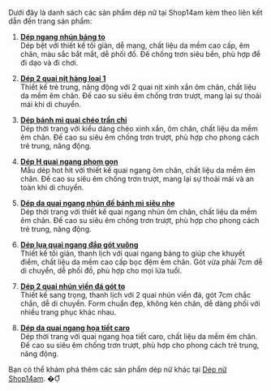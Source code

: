 Dưới đây là danh sách các sản phẩm dép nữ tại Shop14am kèm theo liên kết dẫn đến trang sản phẩm:

1. **[Dép ngang nhún bảng to](https://shop14am.com/san-pham/dep-ngang-nhun-bang-to/)**  
   Dép bệt với thiết kế tối giản, dễ mang, chất liệu da mềm cao cấp, êm chân, màu sắc bắt mắt, dễ phối đồ. Đế chống trơn siêu bền, phù hợp để đi dạo và đi chơi.

2. **[Dép 2 quai nịt hàng loại 1](https://shop14am.com/san-pham/dep-2-quai-nit-hang-loai-1/)**  
   Thiết kế trẻ trung, năng động với 2 quai nịt xinh xắn ôm chân, chất liệu da mềm êm chân. Đế cao su siêu êm chống trơn trượt, mang lại sự thoải mái khi di chuyển.

3. **[Dép bánh mì quai chéo trần chỉ](https://shop14am.com/san-pham/dep-banh-mi-quai-cheo-tran-chi/)**  
   Dép thời trang với kiểu dáng chéo xinh xắn, ôm chân, chất liệu da mềm êm chân. Đế cao su siêu êm chống trơn trượt, phù hợp cho phong cách trẻ trung, năng động.

4. **[Dép H quai ngang phom gọn](https://shop14am.com/san-pham/dep-h-quai-ngang-phom-gon/)**  
   Mẫu dép hot hit với thiết kế quai ngang ôm chân, chất liệu da mềm êm chân. Đế cao su siêu êm chống trơn trượt, mang lại sự thoải mái và an toàn khi di chuyển.

5. **[Dép da quai ngang nhún đế bánh mì siêu nhẹ](https://shop14am.com/san-pham/dep-da-quai-ngang-nhun-de-banh-mi-sieu-nhe/)**  
   Dép thời trang với thiết kế quai ngang nhún ôm chân, chất liệu da mềm êm chân. Đế cao su siêu êm chống trơn trượt, phù hợp cho phong cách trẻ trung, năng động.

6. **[Dép lụa quai ngang đắp gót vuông](https://shop14am.com/san-pham/dep-lua-quai-ngang-dap-got-vuong/)**  
   Thiết kế tối giản, thanh lịch với quai ngang bảng to giúp che khuyết điểm, chất liệu da mềm cao cấp bọc đệm êm chân. Gót vừa phải 7cm dễ di chuyển, dễ phối đồ, phù hợp cho mọi lứa tuổi.

7. **[Dép 2 quai nhún viền đá gót to](https://shop14am.com/san-pham/dep-2-quai-nhun-vien-da-got-to-2/)**  
   Thiết kế sang trọng, thanh lịch với 2 quai nhún viền đá, gót 7cm chắc chắn, dễ di chuyển. Form chuẩn đẹp, không kén chân, dễ dàng phối với nhiều trang phục khác nhau.

8. **[Dép da quai ngang họa tiết caro](https://shop14am.com/san-pham/dep-da-quai-ngang-hoa-tiet-caro/)**  
   Dép thời trang với quai ngang họa tiết caro, chất liệu da mềm êm chân. Đế cao su siêu êm chống trơn trượt, phù hợp cho phong cách trẻ trung, năng động.

Bạn có thể khám phá thêm các sản phẩm dép nữ khác tại [Dép nữ Shop14am](https://shop14am.com/bmt/giay-dep-nu/dep/). � 
